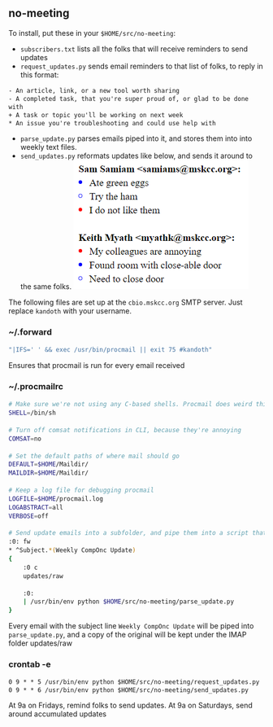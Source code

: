 ## no-meeting

To install, put these in your `$HOME/src/no-meeting`:
- `subscribers.txt` lists all the folks that will receive reminders to send updates
- `request_updates.py` sends email reminders to that list of folks, to reply in this format:
```text
- An article, link, or a new tool worth sharing
- A completed task, that you're super proud of, or glad to be done with
+ A task or topic you'll be working on next week
* An issue you're troubleshooting and could use help with
```
- `parse_update.py` parses emails piped into it, and stores them into into weekly text files.
- `send_updates.py` reformats updates like below, and sends it around to the same folks.
![sampler](/sampler.png)

The following files are set up at the `cbio.mskcc.org` SMTP server. Just replace `kandoth` with your username.

### ~/.forward
```bash
"|IFS=' ' && exec /usr/bin/procmail || exit 75 #kandoth"
```
Ensures that procmail is run for every email received

### ~/.procmailrc
```bash
# Make sure we're not using any C-based shells. Procmail does weird things on those
SHELL=/bin/sh

# Turn off comsat notifications in CLI, because they're annoying
COMSAT=no

# Set the default paths of where mail should go
DEFAULT=$HOME/Maildir/
MAILDIR=$HOME/Maildir/

# Keep a log file for debugging procmail
LOGFILE=$HOME/procmail.log
LOGABSTRACT=all
VERBOSE=off

# Send update emails into a subfolder, and pipe them into a script that parses & accumulates them
:0: fw
* ^Subject.*(Weekly CompOnc Update)
{
    :0 c
    updates/raw

    :0:
    | /usr/bin/env python $HOME/src/no-meeting/parse_update.py
}
```
Every email with the subject line `Weekly CompOnc Update` will be piped into `parse_update.py`, and a copy of the original will be kept under the IMAP folder updates/raw

### crontab -e
```
0 9 * * 5 /usr/bin/env python $HOME/src/no-meeting/request_updates.py
0 9 * * 6 /usr/bin/env python $HOME/src/no-meeting/send_updates.py
```
At 9a on Fridays, remind folks to send updates. At 9a on Saturdays, send around accumulated updates
